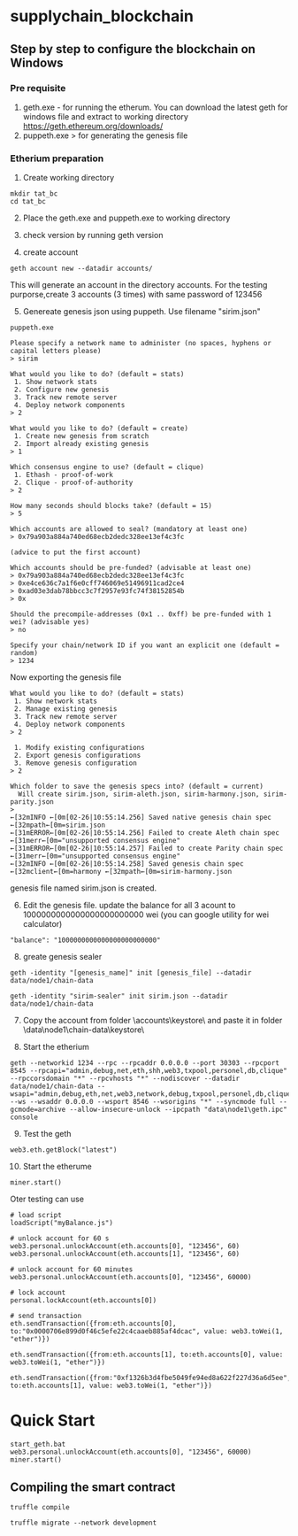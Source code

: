 # supplychain_blockchain

## Step by step to configure the blockchain on Windows

### Pre requisite
1. geth.exe - for running the etherum. You can download the latest geth for windows file and extract to working directory https://geth.ethereum.org/downloads/
2. puppeth.exe > for generating the genesis file

### Etherium preparation

1. Create working directory
````
mkdir tat_bc
cd tat_bc
````
2. Place the geth.exe and puppeth.exe to working directory

3. check version by running
geth version

4. create account
````
geth account new --datadir accounts/
````
This will generate an account in the directory accounts.
For the testing purporse,create 3 accounts (3 times) with same password of 123456

5. Genereate genesis json using puppeth. Use filename "sirim.json"
```
puppeth.exe

Please specify a network name to administer (no spaces, hyphens or capital letters please)
> sirim

What would you like to do? (default = stats)
 1. Show network stats
 2. Configure new genesis
 3. Track new remote server
 4. Deploy network components
> 2

What would you like to do? (default = create)
 1. Create new genesis from scratch
 2. Import already existing genesis
> 1

Which consensus engine to use? (default = clique)
 1. Ethash - proof-of-work
 2. Clique - proof-of-authority
> 2

How many seconds should blocks take? (default = 15)
> 5

Which accounts are allowed to seal? (mandatory at least one)
> 0x79a903a884a740ed68ecb2dedc328ee13ef4c3fc

(advice to put the first account)

Which accounts should be pre-funded? (advisable at least one)
> 0x79a903a884a740ed68ecb2dedc328ee13ef4c3fc
> 0xe4ce636c7a1f6e0cff746069e51496911cad2ce4
> 0xad03e3dab78bbcc3c7f2957e93fc74f38152854b
> 0x

Should the precompile-addresses (0x1 .. 0xff) be pre-funded with 1 wei? (advisable yes)
> no

Specify your chain/network ID if you want an explicit one (default = random)
> 1234

```

Now exporting the genesis file

```
What would you like to do? (default = stats)
 1. Show network stats
 2. Manage existing genesis
 3. Track new remote server
 4. Deploy network components
> 2

 1. Modify existing configurations
 2. Export genesis configurations
 3. Remove genesis configuration
> 2

Which folder to save the genesis specs into? (default = current)
  Will create sirim.json, sirim-aleth.json, sirim-harmony.json, sirim-parity.json
>
←[32mINFO ←[0m[02-26|10:55:14.256] Saved native genesis chain spec          ←[32mpath←[0m=sirim.json
←[31mERROR←[0m[02-26|10:55:14.256] Failed to create Aleth chain spec        ←[31merr←[0m="unsupported consensus engine"
←[31mERROR←[0m[02-26|10:55:14.257] Failed to create Parity chain spec       ←[31merr←[0m="unsupported consensus engine"
←[32mINFO ←[0m[02-26|10:55:14.258] Saved genesis chain spec                 ←[32mclient←[0m=harmony ←[32mpath←[0m=sirim-harmony.json

```
genesis file named sirim.json is created.

6. Edit the genesis file. update the balance for all 3 acount to 1000000000000000000000000 wei (you can google utility for wei calculator)
```
"balance": "1000000000000000000000000"

```
8. greate genesis sealer
```
geth -identity "[genesis_name]" init [genesis_file] --datadir data/node1/chain-data

geth -identity "sirim-sealer" init sirim.json --datadir data/node1/chain-data
```
7. Copy the account from folder \accounts\keystore\ and paste it in folder \data\node1\chain-data\keystore\

8. Start the etherium
```
geth --networkid 1234 --rpc --rpcaddr 0.0.0.0 --port 30303 --rpcport 8545 --rpcapi="admin,debug,net,eth,shh,web3,txpool,personel,db,clique" --rpccorsdomain "*" --rpcvhosts "*" --nodiscover --datadir data/node1/chain-data --wsapi="admin,debug,eth,net,web3,network,debug,txpool,personel,db,clique" --ws --wsaddr 0.0.0.0 --wsport 8546 --wsorigins "*" --syncmode full --gcmode=archive --allow-insecure-unlock --ipcpath "data\node1\geth.ipc" console 
```
9. Test the geth
```
web3.eth.getBlock("latest")
```

10. Start the etherume
```
miner.start()
```

Oter testing can use

```
# load script
loadScript("myBalance.js")

# unlock account for 60 s
web3.personal.unlockAccount(eth.accounts[0], "123456", 60)
web3.personal.unlockAccount(eth.accounts[1], "123456", 60)

# unlock account for 60 minutes
web3.personal.unlockAccount(eth.accounts[0], "123456", 60000)

# lock account
personal.lockAccount(eth.accounts[0])

# send transaction
eth.sendTransaction({from:eth.accounts[0], to:"0x0000706e899d0f46c5efe22c4caaeb885af4dcac", value: web3.toWei(1, "ether")})

eth.sendTransaction({from:eth.accounts[1], to:eth.accounts[0], value: web3.toWei(1, "ether")})

eth.sendTransaction({from:"0xf1326b3d4fbe5049fe94ed8a622f227d36a6d5ee", to:eth.accounts[1], value: web3.toWei(1, "ether")})
```

# Quick Start
```
start_geth.bat
web3.personal.unlockAccount(eth.accounts[0], "123456", 60000)
miner.start()
```

## Compiling the smart contract
```
truffle compile

truffle migrate --network development
```
